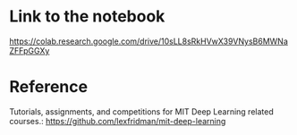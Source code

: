 # Link to the notebook

https://colab.research.google.com/drive/10sLL8sRkHVwX39VNysB6MWNaZFFpGGXy

# Reference
Tutorials, assignments, and competitions for MIT Deep Learning related courses.: https://github.com/lexfridman/mit-deep-learning

